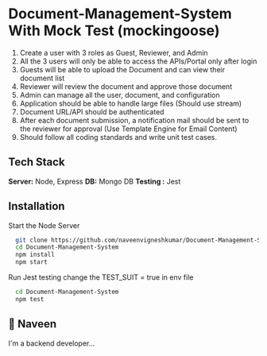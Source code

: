 
# Document-Management-System With Mock Test (mockingoose)


1. Create a user with 3 roles as Guest, Reviewer, and Admin
2. All the 3 users will only be able to access the APIs/Portal only after login
3. Guests will be able to upload the Document and can view their document list
4. Reviewer will review the document and approve those document
5. Admin can manage all the user, document, and configuration
6. Application should be able to handle large files (Should use stream)
7. Document URL/API should be authenticated
8. After each document submission, a notification mail should be sent to the reviewer for approval (Use Template Engine for Email Content)
9. Should follow all coding standards and write unit test cases.






## Tech Stack


**Server:** Node, Express
**DB:** Mongo DB
**Testing :** Jest


## Installation

Start the Node Server

```bash
  git clone https://github.com/naveenvigneshkumar/Document-Management-System.git 
  cd Document-Management-System
  npm install
  npm start
```

   Run Jest testing 
change the TEST_SUIT = true in env file
```bash
  cd Document-Management-System
  npm test
``` 
## 🚀 Naveen 
I'm a backend developer...

